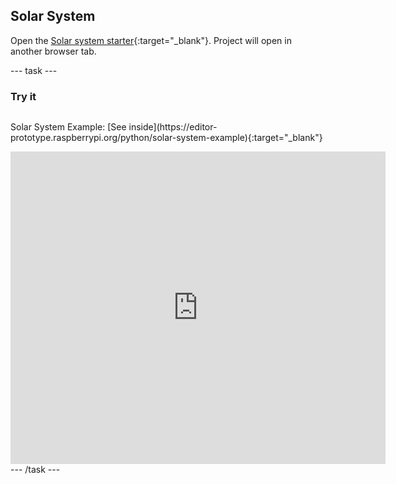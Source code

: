 ## Solar System

Open the [Solar system starter](https://editor-prototype.raspberrypi.org/python/solar-system-starter){:target="_blank"}. Project will open in another browser tab.

--- task ---
### Try it
<div style="display: flex; flex-wrap: wrap">
<p>
  Solar System Example: [See inside](https://editor-prototype.raspberrypi.org/python/solar-system-example){:target="_blank"}
</p>
<div class="trinket">
  <iframe src="https://editor-prototype.raspberrypi.org/embed/viewer/solar-system-example" width="600" height="500" frameborder="0" marginwidth="0" marginheight="0" allowfullscreen>
  </iframe>
</div>
</div>
--- /task ---

